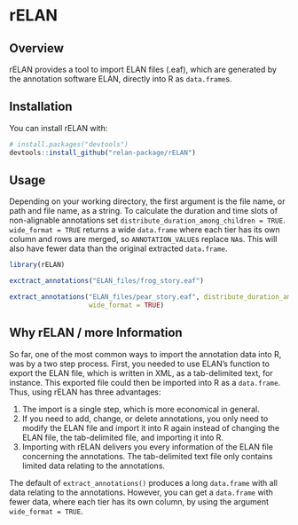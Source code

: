 

<!-- README.md is generated from README.Rmd. Please edit that file -->

# rELAN

<!-- badges: start -->
<!-- badges: end -->

## Overview

rELAN provides a tool to import ELAN files (.eaf), which are generated
by the annotation software ELAN, directly into R as `data.frame`s.

## Installation

You can install rELAN with:

``` r
# install.packages("devtools")
devtools::install_github("relan-package/rELAN")
```

## Usage

Depending on your working directory, the first argument is the file
name, or path and file name, as a string. To calculate the duration and
time slots of non-alignable annotations set
`distribute_duration_among_children = TRUE`. `wide_format = TRUE`
returns a wide `data.frame` where each tier has its own column and rows
are merged, so `ANNOTATION_VALUE`s replace `NA`s. This will also have
fewer data than the original extracted `data.frame`.

``` r
library(rELAN)

exctract_annotations("ELAN_files/frog_story.eaf")

extract_annotations("ELAN_files/pear_story.eaf", distribute_duration_among_children = TRUE,
                    wide_format = TRUE)
```

## Why rELAN / more Information

So far, one of the most common ways to import the annotation data into
R, was by a two step process. First, you needed to use ELAN’s function
to export the ELAN file, which is written in XML, as a tab-delimited
text, for instance. This exported file could then be imported into R as
a `data.frame`. Thus, using rELAN has three advantages:

1.  The import is a single step, which is more economical in general.
2.  If you need to add, change, or delete annotations, you only need to
    modify the ELAN file and import it into R again instead of changing
    the ELAN file, the tab-delimited file, and importing it into R.
3.  Importing with rELAN delivers you every information of the ELAN file
    concerning the annotations. The tab-delimited text file only
    contains limited data relating to the annotations.

The default of `extract_annotations()` produces a long `data.frame` with
all data relating to the annotations. However, you can get a
`data.frame` with fewer data, where each tier has its own column, by
using the argument `wide_format = TRUE`.
